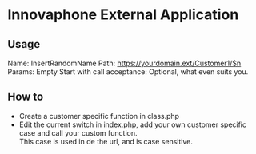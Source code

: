 # Innovaphone External Application


## Usage
Name: InsertRandomName
Path: https://yourdomain.ext/Customer1/$n
Params: Empty
Start with call acceptance: Optional, what even suits you.


## How to
* Create a customer specific function in class.php
* Edit the current switch in index.php, add your own customer specific case and call your custom function.<br/>
This case is used in de the url, and is case sensitive.
